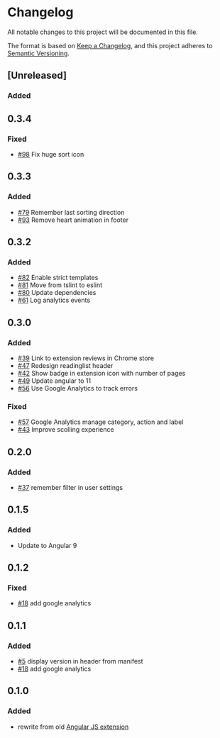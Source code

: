 # Changelog
All notable changes to this project will be documented in this file.

The format is based on [Keep a Changelog](https://keepachangelog.com/en/1.0.0/),
and this project adheres to [Semantic Versioning](https://semver.org/spec/v2.0.0.html).

## [Unreleased]
### Added

## 0.3.4
### Fixed
- [#98](https://github.com/elgervb/chrome-readinglist2/issues/98)
  Fix huge sort icon

## 0.3.3
### Added
- [#79](https://github.com/elgervb/chrome-readinglist2/issues/79)
  Remember last sorting direction
- [#93](https://github.com/elgervb/chrome-readinglist2/issues/93)
  Remove heart animation in footer


## 0.3.2
### Added
- [#82](https://github.com/elgervb/chrome-readinglist2/issues/82)
  Enable strict templates
- [#81](https://github.com/elgervb/chrome-readinglist2/issues/81)
  Move from tslint to eslint
- [#80](https://github.com/elgervb/chrome-readinglist2/issues/80)
  Update dependencies
- [#61](https://github.com/elgervb/chrome-readinglist2/issues/61)
  Log analytics events

## 0.3.0
### Added
- [#39](https://github.com/elgervb/chrome-readinglist2/issues/39)
  Link to extension reviews in Chrome store
- [#47](https://github.com/elgervb/chrome-readinglist2/issues/47)
  Redesign readinglist header
- [#42](https://github.com/elgervb/chrome-readinglist2/issues/42)
  Show badge in extension icon with number of pages
- [#49](https://github.com/elgervb/chrome-readinglist2/issues/49)
  Update angular to 11
- [#56](https://github.com/elgervb/chrome-readinglist2/issues/56)
  Use Google Analytics to track errors

### Fixed
- [#57](https://github.com/elgervb/chrome-readinglist2/issues/57)
  Google Analytics manage category, action and label 
- [#43](https://github.com/elgervb/chrome-readinglist2/issues/43)
  Improve scolling experience
  
## 0.2.0
### Added
- [#37](https://github.com/elgervb/chrome-readinglist2/issues/37)
  remember filter in user settings

## 0.1.5
### Added
- Update to Angular 9

## 0.1.2 
### Fixed
- [#18](https://github.com/elgervb/chrome-readinglist2/issues/18)
  add google analytics

## 0.1.1 
### Added
- [#5](https://github.com/elgervb/chrome-readinglist2/issues/5) 
  display version in header from manifest
- [#18](https://github.com/elgervb/chrome-readinglist2/issues/18)
  add google analytics

## 0.1.0
### Added
- rewrite from old [Angular JS extension](https://github.com/elgervb/chrome-reading-list)

